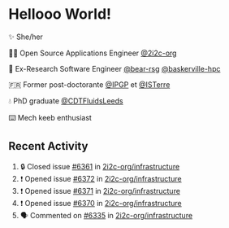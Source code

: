 # Hellooo World!

✨ She/her

👩‍💻 Open Source Applications Engineer [@2i2c-org](https://2i2c.org/)

🐻 Ex-Research Software Engineer [@bear-rsg](https://github.com/bear-rsg) [@baskerville-hpc](https://github.com/baskerville-hpc) 

🇫🇷 Former post-doctorante [@IPGP](https://github.com/IPGP) et [@ISTerre](https://www.isterre.fr/) 

💧 PhD graduate [@CDTFluidsLeeds](https://fluid-dynamics.leeds.ac.uk/) 

⌨️ Mech keeb enthusiast 

## Recent Activity 

<!--START_SECTION:activity-->
1. 🔒 Closed issue [#6361](https://github.com/2i2c-org/infrastructure/issues/6361) in [2i2c-org/infrastructure](https://github.com/2i2c-org/infrastructure)
2. ❗ Opened issue [#6372](https://github.com/2i2c-org/infrastructure/issues/6372) in [2i2c-org/infrastructure](https://github.com/2i2c-org/infrastructure)
3. ❗ Opened issue [#6371](https://github.com/2i2c-org/infrastructure/issues/6371) in [2i2c-org/infrastructure](https://github.com/2i2c-org/infrastructure)
4. ❗ Opened issue [#6370](https://github.com/2i2c-org/infrastructure/issues/6370) in [2i2c-org/infrastructure](https://github.com/2i2c-org/infrastructure)
5. 🗣 Commented on [#6335](https://github.com/2i2c-org/infrastructure/issues/6335#issuecomment-3078113499) in [2i2c-org/infrastructure](https://github.com/2i2c-org/infrastructure)
<!--END_SECTION:activity-->
